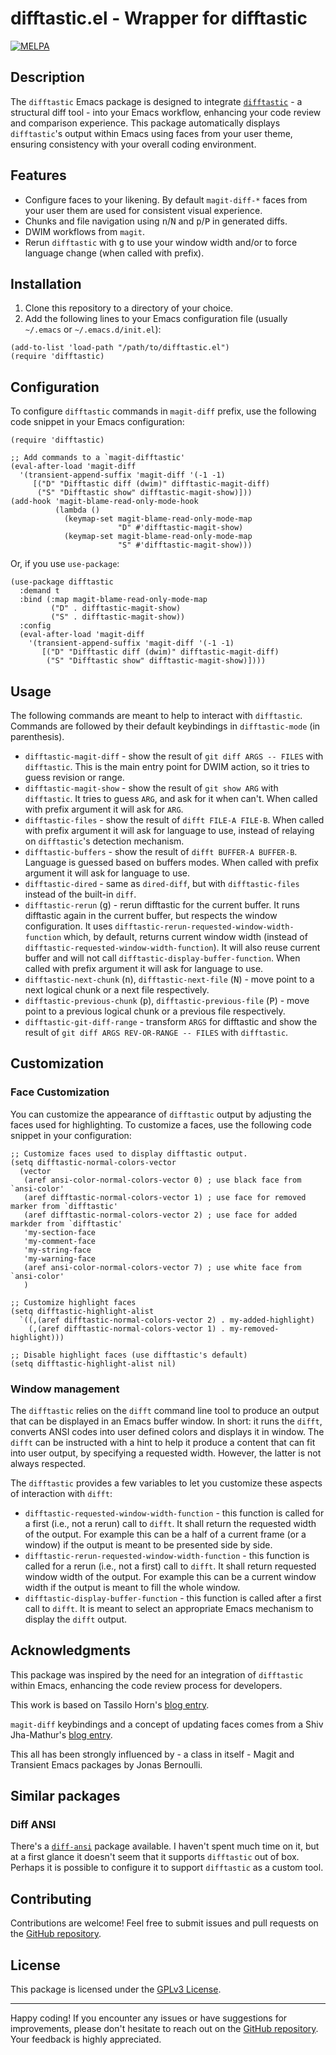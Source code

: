 # difftastic.el - Wrapper for difftastic

[![MELPA](https://melpa.org/packages/difftastic-badge.svg)](https://melpa.org/#/difftastic)

## Description

The `difftastic` Emacs package is designed to integrate [`difftastic`](https://github.com/wilfred/difftastic) - a structural diff tool - into your Emacs workflow, enhancing your code review and comparison experience. This package automatically displays `difftastic`'s output within Emacs using faces from your user theme, ensuring consistency with your overall coding environment.

## Features

- Configure faces to your likening. By default `magit-diff-*` faces from your user them are used for consistent visual experience.
- Chunks and file navigation using <kbd>n</kbd>/<kbd>N</kbd> and <kbd>p</kbd>/<kbd>P</kbd> in generated diffs.
- DWIM workflows from `magit`.
- Rerun `difftastic` with <kbd>g</kbd> to use your window width and/or to force language change (when called with prefix).

## Installation

1. Clone this repository to a directory of your choice.
2. Add the following lines to your Emacs configuration file (usually `~/.emacs` or `~/.emacs.d/init.el`):

```emacs-lisp
(add-to-list 'load-path "/path/to/difftastic.el")
(require 'difftastic)
```

## Configuration

To configure `difftastic` commands in `magit-diff` prefix, use the following code snippet in your Emacs configuration:

```emacs-lisp
(require 'difftastic)

;; Add commands to a `magit-difftastic'
(eval-after-load 'magit-diff
  '(transient-append-suffix 'magit-diff '(-1 -1)
     [("D" "Difftastic diff (dwim)" difftastic-magit-diff)
      ("S" "Difftastic show" difftastic-magit-show)]))
(add-hook 'magit-blame-read-only-mode-hook
          (lambda ()
            (keymap-set magit-blame-read-only-mode-map
                        "D" #'difftastic-magit-show)
            (keymap-set magit-blame-read-only-mode-map
                        "S" #'difftastic-magit-show)))
```

Or, if you use `use-package`:
```emacs-lisp
(use-package difftastic
  :demand t
  :bind (:map magit-blame-read-only-mode-map
         ("D" . difftastic-magit-show)
         ("S" . difftastic-magit-show))
  :config
  (eval-after-load 'magit-diff
    '(transient-append-suffix 'magit-diff '(-1 -1)
       [("D" "Difftastic diff (dwim)" difftastic-magit-diff)
        ("S" "Difftastic show" difftastic-magit-show)])))
```

## Usage
The following commands are meant to help to interact with `difftastic`. Commands are followed by their default keybindings in `difftastic-mode` (in parenthesis).

- `difftastic-magit-diff` - show the result of `git diff ARGS -- FILES` with `difftastic`. This is the main entry point for DWIM action, so it tries to guess revision or range.
- `difftastic-magit-show` - show the result of `git show ARG` with `difftastic`. It tries to guess `ARG`, and ask for it when can't. When called with prefix argument it will ask for `ARG`.
- `difftastic-files` - show the result of `difft FILE-A FILE-B`. When called with prefix argument it will ask for language to use, instead of relaying on `difftastic`'s detection mechanism.
- `difftastic-buffers` - show the result of `difft BUFFER-A BUFFER-B`. Language is guessed based on buffers modes. When called with prefix argument it will ask for language to use.
- `difftastic-dired` - same as `dired-diff`, but with `difftastic-files` instead of the built-in `diff`.
- `difftastic-rerun` (<kbd>g</kbd>) - rerun difftastic for the current buffer. It runs difftastic again in the current buffer, but respects the window configuration.
It uses `difftastic-rerun-requested-window-width-function` which, by default, returns current window width (instead of `difftastic-requested-window-width-function`). It will also reuse current buffer and will not call `difftastic-display-buffer-function`. When called with prefix argument it will ask for language to use.
- `difftastic-next-chunk` (<kbd>n</kbd>), `difftastic-next-file` (<kbd>N</kbd>) - move point to a next logical chunk or a next file respectively.
- `difftastic-previous-chunk` (<kbd>p</kbd>), `difftastic-previous-file` (<kbd>P</kbd>) - move point to a previous logical chunk or a previous file respectively.
- `difftastic-git-diff-range` - transform `ARGS` for difftastic and show the result of `git diff ARGS REV-OR-RANGE -- FILES` with `difftastic`.

## Customization

### Face Customization

You can customize the appearance of `difftastic` output by adjusting the faces used for highlighting. To customize a faces, use the following code snippet in your configuration:

```emacs-lisp
;; Customize faces used to display difftastic output.
(setq difftastic-normal-colors-vector
  (vector
   (aref ansi-color-normal-colors-vector 0) ; use black face from `ansi-color'
   (aref difftastic-normal-colors-vector 1) ; use face for removed marker from `difftastic'
   (aref difftastic-normal-colors-vector 2) ; use face for added markder from `difftastic'
   'my-section-face
   'my-comment-face
   'my-string-face
   'my-warning-face
   (aref ansi-color-normal-colors-vector 7) ; use white face from `ansi-color'
   )

;; Customize highlight faces
(setq difftastic-highlight-alist
  `((,(aref difftastic-normal-colors-vector 2) . my-added-highlight)
    (,(aref difftastic-normal-colors-vector 1) . my-removed-highlight)))

;; Disable highlight faces (use difftastic's default)
(setq difftastic-highlight-alist nil)
```

### Window management

The `difftastic` relies on the `difft` command line tool to produce an output that can be displayed in an Emacs buffer window. In short: it runs the `difft`, converts ANSI codes into user defined colors and displays it in window. The `difft` can be instructed with a hint to help it produce a content that can fit into user output, by specifying a requested width. However, the latter is not always respected.

The `difftastic` provides a few variables to let you customize these aspects of interaction with `difft`:
- `difftastic-requested-window-width-function` - this function is called for a first (i.e., not a rerun) call to `difft`. It shall return the requested width of the output. For example this can be a half of a current frame (or a window) if the output is meant to be presented side by side.
- `difftastic-rerun-requested-window-width-function` - this function is called for a rerun (i.e., not a first) call to `difft`. It shall return requested window width of the output. For example this can be a current window width if the output is meant to fill the whole window.
- `difftastic-display-buffer-function` - this function is called after a first call to `difft`. It is meant to select an appropriate Emacs mechanism to display the `difft` output.

## Acknowledgments

This package was inspired by the need for an integration of `difftastic` within Emacs, enhancing the code review process for developers.

This work is based on Tassilo Horn's [blog entry](https://tsdh.org/posts/2022-08-01-difftastic-diffing-with-magit.html).

`magit-diff` keybindings and a concept of updating faces comes from a Shiv Jha-Mathur's [blog entry](https://shivjm.blog/better-magit-diffs/).

This all has been strongly influenced by - a class in itself - Magit and Transient Emacs packages by Jonas Bernoulli.

## Similar packages

### Diff ANSI

There's a [`diff-ansi`](https://codeberg.org/ideasman42/emacs-diff-ansi) package available. I haven't spent much time on it, but at a first glance it doesn't seem that it supports `difftastic` out of box. Perhaps it is possible to configure it to support `difftastic` as a custom tool.

## Contributing

Contributions are welcome! Feel free to submit issues and pull requests on the [GitHub repository](https://github.com/pkryger/difftastic.el).

## License

This package is licensed under the [GPLv3 License](https://www.gnu.org/licenses/gpl-3.0.en.html).

---

Happy coding! If you encounter any issues or have suggestions for improvements, please don't hesitate to reach out on the [GitHub repository](https://github.com/pkryger/difftastic.el). Your feedback is highly appreciated.
